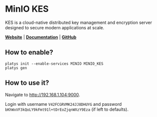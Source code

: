 # MinIO KES

KES is a cloud-native distributed key management and encryption server designed to secure modern applications at scale.

**[Website](https://min.io/)** | **[Documentation](https://min.io/docs/kes/cli/kes-server)** | **[GitHub](https://github.com/minio/kes)**

## How to enable?

```
platys init --enable-services MINIO MINIO_KES
platys gen
```

## How to use it?

Navigate to <http://192.168.1.104:9000>.

Login with username `V42FCGRVMK24JJ8DHUYG` and password `bKhWxVF3kQoLY9kFmt91l+tDrEoZjqnWXzY9Eza` (if left to defaults). 


